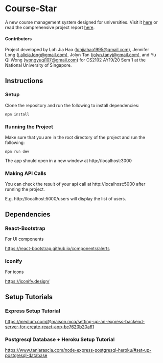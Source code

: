 # Course-Star

A new course management system designed for universities. Visit it [here](https://cs2102-7.herokuapp.com/) or read the comprehensive project report [here](https://docs.google.com/document/d/1ENF5UO0I38q2edzLOLcoxlV74OWQ3HdITq-fU0ZmC04/edit?usp=sharing).

#### Contributors

Project developed by Loh Jia Hao (lohjiahao1995@gmail.com), Jennifer Long (j.alicia.long@gmail.com), Jolyn Tan (jolyn.tanyj@gmail.com), and Yu Qi Wong (wongyuqi107@gmail.com) for CS2102 AY19/20 Sem 1 at the National University of Singapore.

## Instructions

### Setup

Clone the repository and run the following to install dependencies:

`npm install`

### Running the Project

Make sure that you are in the root directory of the project and run the following:

`npm run dev`

The app should open in a new window at http://localhost:3000

### Making API Calls

You can check the result of your api call at http://localhost:5000 after running the project.

E.g. http://localhost:5000/users will display the list of users.

## Dependencies

### React-Bootstrap

For UI components

https://react-bootstrap.github.io/components/alerts

### Iconify

For icons

https://iconify.design/

## Setup Tutorials

### Express Setup Tutorial

https://medium.com/@maison.moa/setting-up-an-express-backend-server-for-create-react-app-bc7620b20a61

### Postgresql Database + Heroku Setup Tutorial

https://www.taniarascia.com/node-express-postgresql-heroku/#set-up-postgresql-database
